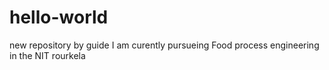 # hello-world
new repository by guide
I am curently pursueing Food process engineering in the NIT rourkela
